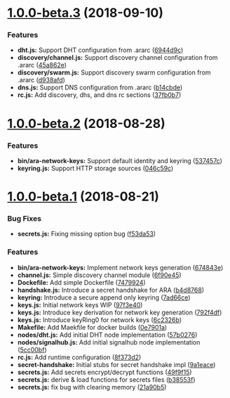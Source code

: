 <a name="1.0.0-beta.3"></a>
# [1.0.0-beta.3](https://github.com/AraBlocks/ara-network/compare/1.0.0-beta.2...1.0.0-beta.3) (2018-09-10)


### Features

* **dht.js:** Support DHT configuration from .ararc ([6944d9c](https://github.com/AraBlocks/ara-network/commit/6944d9c))
* **discovery/channel.js:** Support discovery channel configuration from .ararc ([45a862e](https://github.com/AraBlocks/ara-network/commit/45a862e))
* **discovery/swarm.js:** Support discovery swarm configuration from .ararc ([d938afd](https://github.com/AraBlocks/ara-network/commit/d938afd))
* **dns.js:** Support DNS configuration from .ararc ([b14cbde](https://github.com/AraBlocks/ara-network/commit/b14cbde))
* **rc.js:** Add discovery, dhs, and dns rc sections ([37fb0b7](https://github.com/AraBlocks/ara-network/commit/37fb0b7))



<a name="1.0.0-beta.2"></a>
# [1.0.0-beta.2](https://github.com/AraBlocks/ara-network/compare/1.0.0-beta.1...1.0.0-beta.2) (2018-08-28)


### Features

* **bin/ara-network-keys:** Support default identity and keyring ([537457c](https://github.com/AraBlocks/ara-network/commit/537457c))
* **keyring.js:** Support HTTP storage sources ([046c59c](https://github.com/AraBlocks/ara-network/commit/046c59c))



<a name="1.0.0-beta.1"></a>
# [1.0.0-beta.1](https://github.com/AraBlocks/ara-network/compare/57b0276...1.0.0-beta.1) (2018-08-21)


### Bug Fixes

* **secrets.js:** Fixing missing option bug ([f53da53](https://github.com/AraBlocks/ara-network/commit/f53da53))


### Features

* **bin/ara-network-keys:** Implement network keys generation ([674843e](https://github.com/AraBlocks/ara-network/commit/674843e))
* **channel.js:** Simple discovery channel module ([6f90e45](https://github.com/AraBlocks/ara-network/commit/6f90e45))
* **Dockefile:** Add simple Dockerfile ([7479924](https://github.com/AraBlocks/ara-network/commit/7479924))
* **handshake.js:** Introduce a secret handshake for ARA ([b4d8768](https://github.com/AraBlocks/ara-network/commit/b4d8768))
* **keyring:** Introduce a secure append only keyring ([7ad66ce](https://github.com/AraBlocks/ara-network/commit/7ad66ce))
* **keys.js:** Initial network keys WIP ([97f3e40](https://github.com/AraBlocks/ara-network/commit/97f3e40))
* **keys.js:** Introduce key derivation for network key generation ([792f4df](https://github.com/AraBlocks/ara-network/commit/792f4df))
* **keys.js:** Introduce keyRing0 for network keys ([6c2326b](https://github.com/AraBlocks/ara-network/commit/6c2326b))
* **Makefile:** Add Maekfile for docker builds ([0e7901a](https://github.com/AraBlocks/ara-network/commit/0e7901a))
* **nodes/dht.js:** Add initial DHT node implementation ([57b0276](https://github.com/AraBlocks/ara-network/commit/57b0276))
* **nodes/signalhub.js:** Add initial signalhub node implementation ([5cc00bf](https://github.com/AraBlocks/ara-network/commit/5cc00bf))
* **rc.js:** Add runtime configuration ([8f373d2](https://github.com/AraBlocks/ara-network/commit/8f373d2))
* **secret-handshake:** Initial stubs for secret handshake impl ([9a1eace](https://github.com/AraBlocks/ara-network/commit/9a1eace))
* **secrets.js:** Add secrets encrypt/decrypt functions ([49f9f15](https://github.com/AraBlocks/ara-network/commit/49f9f15))
* **secrets.js:** derive & load functions for secrets files ([b38553f](https://github.com/AraBlocks/ara-network/commit/b38553f))
* **secrets.js:** fix bug with clearing memory ([21a90b5](https://github.com/AraBlocks/ara-network/commit/21a90b5))



